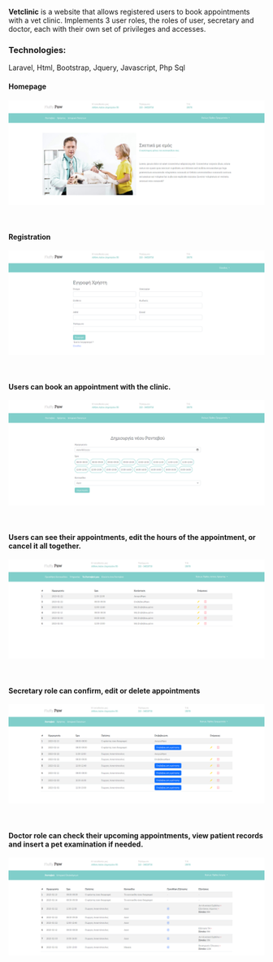 <p><b>Vetclinic</b> is a website that allows registered users to book appointments with a vet clinic. Implements 3 user roles, the roles of user, secretary and doctor, each with their own set of privileges and accesses.</p>

<h3>Technologies:</h3>
    <p>Laravel, Html, Bootstrap, Jquery, Javascript, Php Sql</p>

<h4>Homepage</h4>

![My Image](!screenshots/home.png)

<br/>

<h4>Registration</h4>

![My Image](!screenshots/register.png)

<br/>

<h4>Users can book an appointment with the clinic.</h4>

![My Image](!screenshots/create_appointment.png)

<br/>

<h4>Users can see their appointments, edit the hours of the appointment, or cancel it all together.</h4>

![My Image](!screenshots/user_appointments.png)

<br/>

<h4>Secretary role can confirm, edit or delete appointments</h4>

![My Image](!screenshots/secretary_appointments.png)

<br/>

<h4>Doctor role can check their upcoming appointments, view patient records and insert a pet examination if needed.</h4>

![My Image](!screenshots/doctor_appointments.png)
